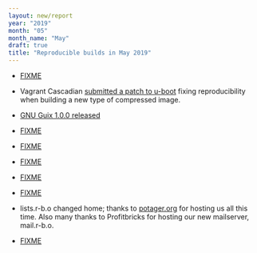 ```yaml
---
layout: new/report
year: "2019"
month: "05"
month_name: "May"
draft: true
title: "Reproducible builds in May 2019"
---
```


* [FIXME](https://salsa.debian.org/salsa-ci-team/pipeline/merge_requests/74)

* Vagrant Cascadian [submitted a patch to u-boot](https://patchwork.ozlabs.org/patch/1093969/) fixing reproducibility when building a new type of compressed image.

* [GNU Guix 1.0.0 released](https://www.gnu.org/software/guix/blog/2019/gnu-guix-1.0.0-released/)

* [FIXME](https://www.wired.com/story/barium-supply-chain-hackers/)

* [FIXME](https://twitter.com/bengerman13/status/1124782596582518784)

* [FIXME](https://developer.mozilla.org/en-US/docs/Mozilla/Add-ons/AMO/Policy/Reviews-2019-05)

* [FIXME](https://www.youtube.com/watch?v=wRHi8Ui5vWA)

* [FIXME](https://summerofcode.withgoogle.com/projects/#5992608243908608)

* lists.r-b.o changed home; thanks to [potager.org](https://potager.org/) for hosting us all this time. Also many thanks to Profitbricks for hosting our new mailserver, mail.r-b.o.

* [FIXME](https://opensource.googleblog.com/2019/04/google-open-source-peer-bonus-winners.html)
